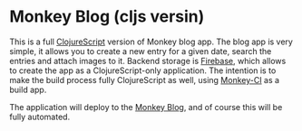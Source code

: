 # Monkey Blog (cljs versin)

This is a full [ClojureScript](https://clojurescript.org/) version of Monkey blog app.
The blog app is very simple, it allows you to create a new entry for a given date,
search the entries and attach images to it.  Backend storage is
[Firebase](https://firebase.google.com), which allows to create the app as a
ClojureScript-only application.  The intention is to make the build process fully
ClojureScript as well, using [Monkey-CI](https://monkey-ci.com) as a build app.

The application will deploy to the [Monkey Blog](https://blog.monkey-projects.be),
and of course this will be fully automated.